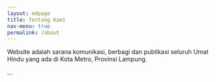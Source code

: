 ```yaml
---
layout: mdpage
title: Tentang Kami
nav-menu: true
permalink: /about
---
```


Website adalah sarana komunikasi, berbagi dan publikasi seluruh Umat Hindu yang ada di Kota Metro, Provinsi Lampung.

...